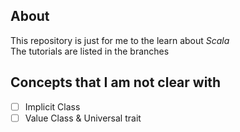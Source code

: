 ## About
This repository is just for me to the learn about *Scala*<br>
The tutorials are listed in the branches

## Concepts that I am not clear with
- [ ] Implicit Class
- [ ] Value Class & Universal trait
